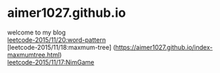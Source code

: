 # aimer1027.github.io
welcome to my blog <br/>
[leetcode-2015/11/20:word-pattern](https://aimer1027.github.io/index-word-pattern.html)<br/>
[leetcode-2015/11/18:maxmum-tree] (https://aimer1027.github.io/index-maxmumtree.html)<br/>
[leetcode-2015/11/17:NimGame](https://aimer1027.github.io/index-nim-game.html)<br/>
